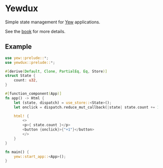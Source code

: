 # Yewdux

Simple state management for [Yew](https://yew.rs) applications.

See the [book](https://intendednull.github.io/yewdux/) for more details.

## Example

```rust
use yew::prelude::*;
use yewdux::prelude::*;

#[derive(Default, Clone, PartialEq, Eq, Store)]
struct State {
    count: u32,
}

#[function_component(App)]
fn app() -> Html {
    let (state, dispatch) = use_store::<State>();
    let onclick = dispatch.reduce_mut_callback(|state| state.count += 1);

    html! {
        <>
        <p>{ state.count }</p>
        <button {onclick}>{"+1"}</button>
        </>
    }
}

fn main() {
    yew::start_app::<App>();
}
```

